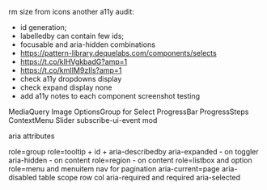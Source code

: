 rm size from icons
another a11y audit: 
- id generation; 
- labelledby can contain few ids;
- focusable and aria-hidden combinations
- https://pattern-library.dequelabs.com/components/selects
- https://t.co/klHVgkbadG?amp=1
- https://t.co/kmIIM9zIIs?amp=1
- check a11y dropdowns display
- check expand display none
- add a11y notes to each component
screenshot testing

MediaQuery
Image
OptionsGroup for Select
ProgressBar
ProgressSteps
ContextMenu
Slider
subscribe-ui-event mod

aria attributes

role=group
role=tooltip + id + aria-describedby
aria-expanded - on toggler
aria-hidden - on content
role=region - on content
role=listbox and option
role=menu and menuitem
nav for pagination
aria-current=page
aria-disabled
table scope row col
aria-required and required
aria-selected

